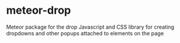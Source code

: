 # meteor-drop
Meteor package for the drop Javascript and CSS library for creating dropdowns and other popups attached to elements on the page
